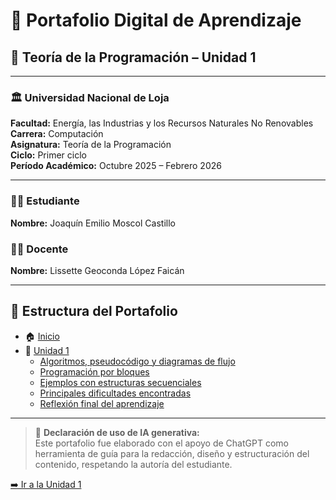 # 📘 Portafolio Digital de Aprendizaje  
## 🧩 Teoría de la Programación – Unidad 1  

---

### 🏛️ Universidad Nacional de Loja  
**Facultad:** Energía, las Industrias y los Recursos Naturales No Renovables  
**Carrera:** Computación  
**Asignatura:** Teoría de la Programación  
**Ciclo:** Primer ciclo  
**Período Académico:** Octubre 2025 – Febrero 2026  

---

### 👨‍🎓 Estudiante
**Nombre:** Joaquín Emilio Moscol Castillo  

### 👩‍🏫 Docente
**Nombre:** Lissette Geoconda López Faicán  

---

## 📑 Estructura del Portafolio

- 🏠 [Inicio](Inicio.md)
- 📘 [Unidad 1](Unidad%201.md)
  - [Algoritmos, pseudocódigo y diagramas de flujo](Algoritmos.md)
  - [Programación por bloques](bloques.md)
  - [Ejemplos con estructuras secuenciales](Ejemplos.md)
  - [Principales dificultades encontradas](dificultades.md)
  - [Reflexión final del aprendizaje](reflexion.md)

---

> 🤖 **Declaración de uso de IA generativa:**  
> Este portafolio fue elaborado con el apoyo de ChatGPT como herramienta de guía para la redacción, diseño y estructuración del contenido, respetando la autoría del estudiante.

[➡️ Ir a la Unidad 1](Unidad%201.md)

